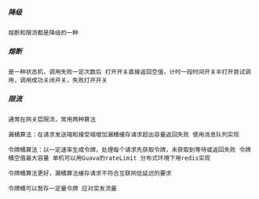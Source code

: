 ##### 降级

    熔断和限流都是降级的一种

##### 熔断

    是一种状态机，调用失败一定次数后 打开开关直接返回空值，计时一段时间开关半打开尝试调用，调用成功关闭开关，失败打开开关

##### 限流

    通常在网关层限流，常用两种算法

    漏桶算法：在请求发送端和接受端增加漏桶缓存请求超出容量返回失败 使用消息队列实现

    令牌桶算法：以一定速率生成令牌，处理每个请求先获取令牌，未获取到等待或返回失败 令牌桶空值最大容量 单机可以用Guava的rateLimit 分布式环境下用redis实现

    令牌桶算法更好，漏桶算法缓存请求不符合互联网低延迟的要求

    令牌桶可以暂存一定量令牌 应对突发流量
